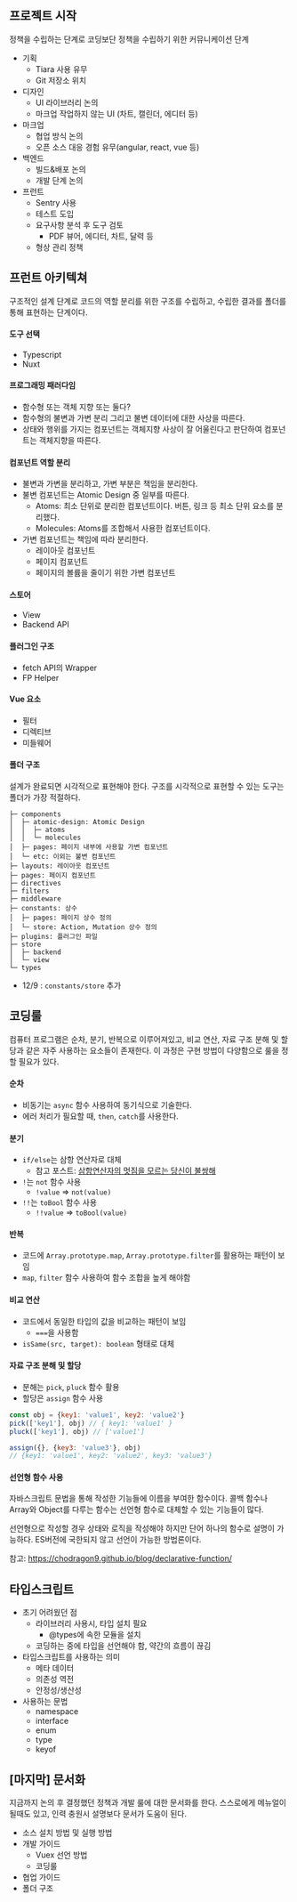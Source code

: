 ## 프로젝트 시작
정책을 수립하는 단계로 코딩보단 정책을 수립하기 위한 커뮤니케이션 단계

- 기획
  - Tiara 사용 유무
  - Git 저장소 위치
- 디자인
  - UI 라이브러리 논의
  - 마크업 작업하지 않는 UI (차트, 캘린더, 에디터 등)
- 마크업
  - 협업 방식 논의
  - 오픈 소스 대응 경험 유무(angular, react, vue 등)
- 백엔드
  - 빌드&배포 논의
  - 개발 단계 논의
- 프런트
  - Sentry 사용
  - 테스트 도입
  - 요구사항 분석 후 도구 검토
    - PDF 뷰어, 에디터, 차트, 달력 등 
  - 형상 관리 정책

## 프런트 아키텍쳐
구조적인 설계 단계로 코드의 역할 분리를 위한 구조를 수립하고, 수립한 결과를 폴더를 통해 표현하는 단계이다.

#### 도구 선택
- Typescript
- Nuxt

#### 프로그래밍 패러다임
- 함수형 또는 객체 지향 또는 둘다?
- 함수형의 불변과 가변 분리 그리고 불변 데이터에 대한 사상을 따른다.
- 상태와 행위를 가지는 컴포넌트는 객체지향 사상이 잘 어울린다고 판단하여 컴포넌트는 객체지향을 따른다.

#### 컴포넌트 역할 분리
- 불변과 가변을 분리하고, 가변 부분은 책임을 분리한다.
- 불변 컴포넌트는 Atomic Design 중 일부를 따른다.
  - Atoms: 최소 단위로 분리한 컴포넌트이다. 버튼, 링크 등 최소 단위 요소를 분리했다.
  - Molecules: Atoms를 조합해서 사용한 컴포넌트이다.
- 가변 컴포넌트는 책임에 따라 분리한다.
  - 레이아웃 컴포넌트
  - 페이지 컴포넌트
  - 페이지의 볼륨을 줄이기 위한 가변 컴포넌트

#### 스토어
- View
- Backend API

#### 플러그인 구조
- fetch API의 Wrapper
- FP Helper

#### Vue 요소
- 필터
- 디렉티브
- 미들웨어

#### 폴더 구조
설계가 완료되면 시각적으로 표현해야 한다. 구조를 시각적으로 표현할 수 있는 도구는 폴더가 가장 적절하다.

```
├─ components
│  ├─ atomic-design: Atomic Design
│  │  ├─ atoms
│  │  └─ molecules
│  ├─ pages: 페이지 내부에 사용할 가변 컴포넌트
│  └─ etc: 이외는 불변 컴포넌트
├─ layouts: 레이아웃 컴포넌트
├─ pages: 페이지 컴포넌트
├─ directives
├─ filters
├─ middleware
├─ constants: 상수
│  ├─ pages: 페이지 상수 정의
│  └─ store: Action, Mutation 상수 정의
├─ plugins: 플러그인 파일
├─ store
│  ├─ backend
│  └─ view
└─ types
```

- 12/9 : `constants/store` 추가

## 코딩룰
컴퓨터 프로그램은 순차, 분기, 반복으로 이루어져있고, 비교 연산, 자료 구조 분해 및 할당과 같은 자주 사용하는 요소들이 존재한다. 이 과정은 구현 방법이 다양함으로 룰을 정할 필요가 있다.

#### 순차
- 비동기는 `async` 함수 사용하여 동기식으로 기술한다.
- 에러 처리가 필요할 때, `then`, `catch`를 사용한다.

#### 분기
- `if/else`는 삼항 연산자로 대체
  - 참고 포스트: [삼항연산자의 멋짐을 모르는 당신이 불쌍해](https://tpgns.github.io/2018/04/24/nested-ternaries-are-great/)
- `!`는 `not` 함수 사용
  - `!value` => `not(value)`
- `!!`는 `toBool` 함수 사용
  - `!!value` => `toBool(value)`

#### 반복
- 코드에 `Array.prototype.map`, `Array.prototype.filter`를 활용하는 패턴이 보임
- `map`, `filter` 함수 사용하여 함수 조합을 높게 해야함

#### 비교 연산
- 코드에서 동일한 타입의 값을 비교하는 패턴이 보임
  - `===`을 사용함
- `isSame(src, target): boolean` 형태로 대체

#### 자료 구조 분해 및 할당
- 분해는 `pick`, `pluck` 함수 활용
- 할당은 `assign` 함수 사용

```js
const obj = {key1: 'value1', key2: 'value2'}
pick(['key1'], obj) // { key1: 'value1' }
pluck(['key1'], obj) // ['value1']

assign({}, {key3: 'value3'}, obj)
// {key1: 'value1', key2: 'value2', key3: 'value3'}
```

#### 선언형 함수 사용
자바스크립트 문법을 통해 작성한 기능들에 이름을 부여한 함수이다. 콜백 함수나 Array와 Object를 다루는 함수는 선언형 함수로 대체할 수 있는 기능들이 많다.

선언형으로 작성할 경우 상태와 로직을 작성해야 하지만 단어 하나의 함수로 설명이 가능하다. ES버전에 국한되지 않고 선언이 가능한 방법론이다.

참고: https://chodragon9.github.io/blog/declarative-function/

## 타입스크립트
- 초기 어려웠던 점
  - 라이브러리 사용시, 타입 설치 필요
    - @types에 속한 모듈을 설치
  - 코딩하는 중에 타입을 선언해야 함, 약간의 흐름이 끊김
- 타입스크립트를 사용하는 의미
  - 메타 데이터
  - 의존성 역전
  - 안정성/생산성
- 사용하는 문법
  - namespace
  - interface
  - enum
  - type
  - keyof

## [마지막] 문서화
지금까지 논의 후 결정했던 정책과 개발 룰에 대한 문서화를 한다. 스스로에게 메뉴얼이 될때도 있고, 인력 충원시 설명보다 문서가 도움이 된다.

- 소스 설치 방법 및 실행 방법
- 개발 가이드
  - Vuex 선언 방법
  - 코딩룰
- 협업 가이드
- 폴더 구조
